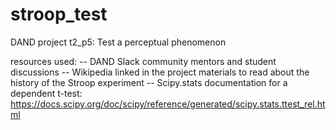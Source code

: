 # stroop_test
DAND project t2_p5:  Test a perceptual phenomenon

resources used:
-- DAND Slack community mentors and student discussions
-- Wikipedia linked in the project materials to read about the history of the Stroop experiment
-- Scipy.stats documentation for a dependent t-test:  https://docs.scipy.org/doc/scipy/reference/generated/scipy.stats.ttest_rel.html
